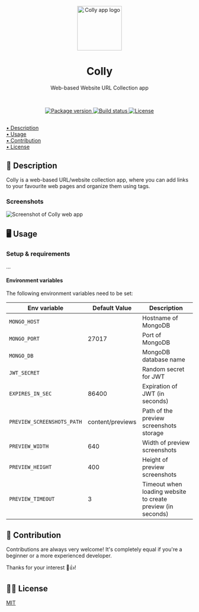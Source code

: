 <p align="center">
    <img src=".github/.media/logo.png" width="120" height="120" alt="Colly app logo">
</p>

<h1 align="center">Colly</h1>
<p align="center">Web-based Website URL Collection app</p>

<br>

<p align="center">
    <a href="https://github.com/jarne/colly/blob/main/package.json">
        <img src="https://img.shields.io/github/package-json/v/jarne/colly.svg" alt="Package version">
    </a>
    <a href="https://circleci.com/gh/jarne/colly">
        <img src="https://circleci.com/gh/jarne/colly.svg?style=svg&circle-token=0e76027eadc4f54e64529265f8e3aa6def8ba11d" alt="Build status">
    </a>
    <a href="https://github.com/jarne/colly/blob/main/LICENSE">
        <img src="https://img.shields.io/github/license/jarne/colly.svg" alt="License">
    </a>
</p>

##

[• Description](#-description)  
[• Usage](#-usage)  
[• Contribution](#-contribution)  
[• License](#%EF%B8%8F-license)

## 📙 Description

Colly is a web-based URL/website collection app, where you can add links to your favourite web pages and organize them using tags.

### Screenshots

<img src=".github/.media/screenshot.png" alt="Screenshot of Colly web app">

## 🖥 Usage

### Setup & requirements

...

#### Environment variables

The following environment variables need to be set:

| Env variable               | Default Value    | Description                                                 |
| -------------------------- | ---------------- | ----------------------------------------------------------- |
| `MONGO_HOST`               |                  | Hostname of MongoDB                                         |
| `MONGO_PORT`               | 27017            | Port of MongoDB                                             |
| `MONGO_DB`                 |                  | MongoDB database name                                       |
| `JWT_SECRET`               |                  | Random secret for JWT                                       |
| `EXPIRES_IN_SEC`           | 86400            | Expiration of JWT (in seconds)                              |
| `PREVIEW_SCREENSHOTS_PATH` | content/previews | Path of the preview screenshots storage                     |
| `PREVIEW_WIDTH`            | 640              | Width of preview screenshots                                |
| `PREVIEW_HEIGHT`           | 400              | Height of preview screenshots                               |
| `PREVIEW_TIMEOUT`          | 3                | Timeout when loading website to create preview (in seconds) |

## 🙋‍ Contribution

Contributions are always very welcome! It's completely equal if you're a beginner or a more experienced developer.

Thanks for your interest 🎉👍!

## 👨‍⚖️ License

[MIT](https://github.com/jarne/colly/blob/main/LICENSE)
